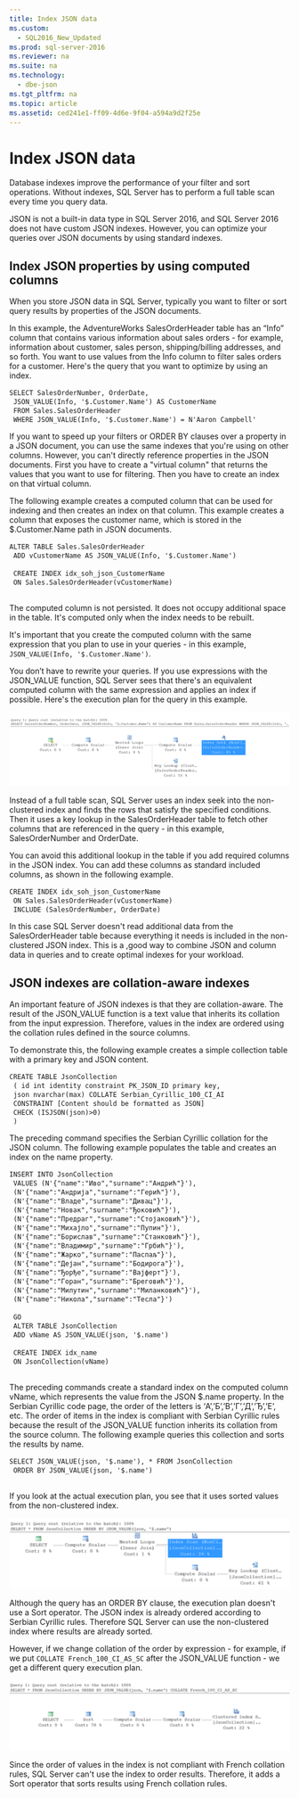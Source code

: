 ```yaml
---
title: Index JSON data
ms.custom: 
  - SQL2016_New_Updated
ms.prod: sql-server-2016
ms.reviewer: na
ms.suite: na
ms.technology: 
  - dbe-json
ms.tgt_pltfrm: na
ms.topic: article
ms.assetid: ced241e1-ff09-4d6e-9f04-a594a9d2f25e
---
```

# Index JSON data
  Database indexes improve the performance of your filter and sort operations. Without indexes, SQL Server has to perform a full table scan every time you query data.  
  
 JSON is  not a built\-in data type in SQL Server 2016, and SQL Server 2016 does not have custom JSON indexes. However, you can optimize your queries over JSON documents by using standard indexes.  
  
## Index JSON properties by using computed columns  
 When you store JSON data in SQL Server, typically you want to filter or sort query results by properties of the JSON documents.  
  
 In this example, the AdventureWorks SalesOrderHeader table has an “Info” column that contains various information about sales orders \- for example, information about customer, sales person, shipping\/billing addresses, and so forth. You want to use values from the Info column to filter sales orders for a customer. Here's the query that you want to optimize by using an index.  
  
```tsql  
SELECT SalesOrderNumber, OrderDate,  
 JSON_VALUE(Info, '$.Customer.Name') AS CustomerName  
 FROM Sales.SalesOrderHeader   
 WHERE JSON_VALUE(Info, '$.Customer.Name') = N'Aaron Campbell'  
```  
  
 If you want to speed up your filters or ORDER BY clauses over a property in a JSON document, you can use the same indexes that you're using on  other columns. However, you can't directly reference properties in the JSON documents. First you have to create a "virtual column" that returns the values that you want to use for filtering. Then you have to create an index on that virtual column.  
  
 The following example creates a computed column that can be used for indexing and then creates an index on that column. This example creates a column that exposes the customer name, which is stored in the $.Customer.Name path in JSON documents.  
  
```tsql  
ALTER TABLE Sales.SalesOrderHeader  
 ADD vCustomerName AS JSON_VALUE(Info, '$.Customer.Name')  
  
 CREATE INDEX idx_soh_json_CustomerName  
 ON Sales.SalesOrderHeader(vCustomerName)  
  
```  
  
 The computed column is not persisted. It does not occupy additional space in the table. It's computed only when the index needs to be rebuilt.  
  
 It's important that you create the computed column with the same expression that you plan to use in your queries \- in this example, `JSON_VALUE(Info, '$.Customer.Name')`.  
  
 You don’t have to rewrite your queries. If you use expressions with the JSON\_VALUE function, SQL Server sees that there's an equivalent computed column with the same expression and applies an index if possible. Here's the  execution plan for the query in this example.  
  
 ![Execution plan](../../Images\Image\ImageNotContaina/JSONIndexBlog1.png "JSONIndexBlog1")  
  
 Instead of a full table scan, SQL Server uses an index seek into the non\-clustered index and finds the rows that satisfy the specified conditions. Then it uses a key lookup in the SalesOrderHeader table to fetch other columns that are referenced in the query \-  in this example, SalesOrderNumber and OrderDate.  
  
 You can avoid this additional lookup in the table if you add required columns in the JSON index. You can add these columns as standard included columns, as shown in the following example.  
  
```tsql  
CREATE INDEX idx_soh_json_CustomerName  
 ON Sales.SalesOrderHeader(vCustomerName)  
 INCLUDE (SalesOrderNumber, OrderDate)  
```  
  
 In this case SQL Server doesn't read additional data from the SalesOrderHeader table because everything it needs is included in the non\-clustered JSON index. This is a ,good way to combine JSON and column data in queries and to create optimal indexes for your workload.  
  
## JSON indexes are collation\-aware indexes  
 An important feature of JSON indexes is that they are collation\-aware. The result of the JSON\_VALUE function is a text value that inherits its collation from the input expression. Therefore, values in the index are ordered using the   collation rules defined in the source columns.  
  
 To demonstrate this, the following example creates a simple collection table with a primary key and JSON content.  
  
```tsql  
CREATE TABLE JsonCollection  
 ( id int identity constraint PK_JSON_ID primary key,  
 json nvarchar(max) COLLATE Serbian_Cyrillic_100_CI_AI  
 CONSTRAINT [Content should be formatted as JSON]  
 CHECK (ISJSON(json)>0)  
 )  
```  
  
 The preceding command specifies the Serbian Cyrillic collation for the JSON column. The following example populates the table and creates an index on the name property.  
  
```tsql  
INSERT INTO JsonCollection  
 VALUES (N'{"name":"Иво","surname":"Андрић"}'),  
 (N'{"name":"Андрија","surname":"Герић"}'),  
 (N'{"name":"Владе","surname":"Дивац"}'),  
 (N'{"name":"Новак","surname":"Ђоковић"}'),  
 (N'{"name":"Предраг","surname":"Стојаковић"}'),  
 (N'{"name":"Михајло","surname":"Пупин"}'),  
 (N'{"name":"Борислав","surname":"Станковић"}'),  
 (N'{"name":"Владимир","surname":"Грбић"}'),  
 (N'{"name":"Жарко","surname":"Паспаљ"}'),  
 (N'{"name":"Дејан","surname":"Бодирога"}'),  
 (N'{"name":"Ђорђе","surname":"Вајферт"}'),  
 (N'{"name":"Горан","surname":"Бреговић"}'),  
 (N'{"name":"Милутин","surname":"Миланковић"}'),  
 (N'{"name":"Никола","surname":"Тесла"}')  
  
 GO  
 ALTER TABLE JsonCollection  
 ADD vName AS JSON_VALUE(json, '$.name')  
  
 CREATE INDEX idx_name  
 ON JsonCollection(vName)  
  
```  
  
 The preceding commands create a standard index on the computed column vName, which represents the value from the JSON $.name property. In the Serbian Cyrillic code page, the order of the letters is ‘А’,’Б’,’В’,’Г’,’Д’,’Ђ’,’Е’, etc. The order of items in the index is compliant with Serbian Cyrillic rules because the result of the JSON\_VALUE function inherits its collation from the source column. The following example queries this collection and sorts the results by name.  
  
```tsql  
SELECT JSON_VALUE(json, '$.name'), * FROM JsonCollection  
 ORDER BY JSON_VALUE(json, '$.name')  
  
```  
  
 If you look at the actual execution plan, you see that it uses sorted values from the non\-clustered index.  
  
 ![Execution plan](../../Images\Image\ImageNotContaina/JSONIndexBlog2.png "JSONIndexBlog2")  
  
 Although the query has an ORDER BY clause, the execution plan doesn't use a Sort operator. The JSON index is already ordered according to Serbian Cyrillic rules. Therefore SQL Server can use the non\-clustered index where results are already sorted.  
  
 However, if we change collation of the order by expression  \- for example, if we put `COLLATE French_100_CI_AS_SC` after the JSON\_VALUE function \- we get a different query execution plan.  
  
 ![Execution plan](../../Images\Image\ImageNotContaina/JSONIndexBlog3.png "JSONIndexBlog3")  
  
 Since the order of values in the index is not compliant with French collation rules, SQL Server can't use the index to order results. Therefore, it adds a Sort operator that sorts results using French collation rules.  
  
  